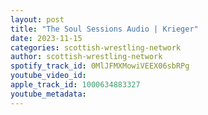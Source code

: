 ```yaml
---
layout: post
title: "The Soul Sessions Audio | Krieger"
date: 2023-11-15
categories: scottish-wrestling-network
author: scottish-wrestling-network
spotify_track_id: 0MlJFMXMowiVEEX06sbRPg
youtube_video_id: 
apple_track_id: 1000634883327
youtube_metadata: 
---
```

